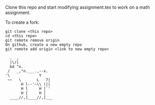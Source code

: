 Clone this repo and start modifying assignment.tex to work on a math assignment.

To create a fork:
```
git clone <this repo>
cd <this repo>
git remote remove origin
On github, create a new empty repo
git remote add origin <link to new empty repo>
```

```
  .  ,
  |\/|
  bd "n.
 /   _,"n.___.,--x.
'\             Y
 ~~   \       L   7|
       H l--'~\\ (||
       H l     H |`'  
       H [     H [
  ____//,]____//,]___
```
